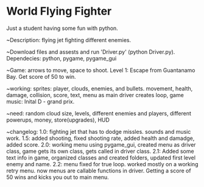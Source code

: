 # World Flying Fighter
 Just a student having some fun with python.

~Description: flying jet fighting different enemies.

~Download files and assests and run 'Driver.py' (python Driver.py).
Dependecies: python, pygame, pygame_gui

~Game: arrows to move, space to shoot. Level 1: Escape from Guantanamo Bay. Get score of 50 to win.

~working:
sprites: player, clouds, enemies, and bullets. movement, health, damage, collision, score, text, menu as main driver creates loop, game music: Inital D - grand prix.

~need:
random cloud size, levels, different enemies and players, different powerups, money, store(upgrades), HUD

~changelog:
1.0: fighting jet that has to dodge missles. sounds and music work.
1.5: added shooting, fixed shooting rate, added health and damadge, added score.
2.0: working menu using pygame_gui, created menu as driver class, game gets its own class, gets called in driver class. 
2.1: Added some text info in game, organized classes and created folders, updated first level enemy and name. 
2.2: menu fixed for true loop. worked mostly on a working retry menu. now menus are callable functions in driver. Getting a score of 50 wins and kicks you out to main menu.
